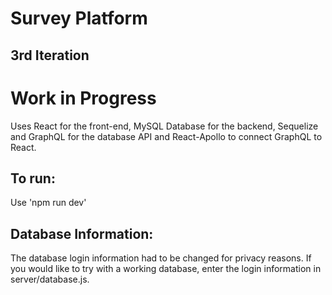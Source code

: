 # Survey Platform
## 3rd Iteration

# **Work in Progress**

Uses React for the front-end, MySQL Database for the backend, Sequelize and GraphQL for the database API and React-Apollo to connect GraphQL to React.

## To run:
Use 'npm run dev'

## Database Information:
The database login information had to be changed for privacy reasons. If you would like to try with a working database,
enter the login information in server/database.js.
